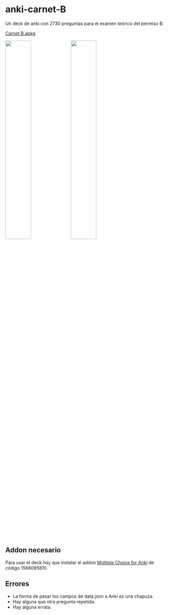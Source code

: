 
# anki-carnet-B
Un deck de anki con 2730 preguntas para el examen teórico del permiso B.

[Carnet B.apkg](https://github.com/donmerendolo/anki-carnet-B/blob/master/Carnet%20B.apkg)

<p float="left">
  <img src="preview1.png" width="40%" height="40%">
  <img src="preview2.png" width="40%" height="40%">
</p>

## Addon necesario
Para usar el deck hay que instalar el addon [Multiple Choice for Anki](https://ankiweb.net/shared/info/1566095810) de código 1566095810.

## Errores

 - La forma de pasar los campos de data.json a Anki es una chapuza.
 - Hay alguna que otra pregunta repetida.
 - Hay alguna errata.